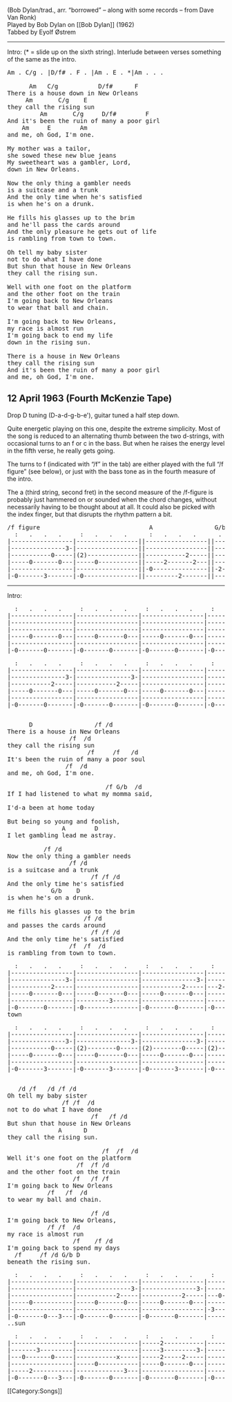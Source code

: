 (Bob Dylan/trad., arr. “borrowed” – along with some records – from
Dave Van Ronk)<br>
Played by Bob Dylan on [[Bob Dylan]] (1962)<br>
Tabbed by Eyolf Østrem

----
Intro: (<nowiki>*</nowiki> = slide up on the sixth string). Interlude between verses
something of the same as the intro.

<pre class="verse">
Am . C/g . |D/f# . F . |Am . E . *|Am . . .

      Am   C/g           D/f#      F
There is a house down in New Orleans
     Am       C/g    E
they call the rising sun
         Am       C/g     D/f#        F
And it's been the ruin of many a poor girl
    Am     E        Am
and me, oh God, I'm one.

My mother was a tailor,
she sowed these new blue jeans
My sweetheart was a gambler, Lord,
down in New Orleans.

Now the only thing a gambler needs
is a suitcase and a trunk
And the only time when he's satisfied
is when he's on a drunk.

He fills his glasses up to the brim
and he'll pass the cards around
And the only pleasure he gets out of life
is rambling from town to town.

Oh tell my baby sister
not to do what I have done
But shun that house in New Orleans
they call the rising sun.

Well with one foot on the platform
and the other foot on the train
I'm going back to New Orleans
to wear that ball and chain.

I'm going back to New Orleans,
my race is almost run
I'm going back to end my life
down in the rising sun.

There is a house in New Orleans
they call the rising sun
And it's been the ruin of many a poor girl
and me, oh God, I'm one.
</pre>
<h2 class="songversion">12 April 1963 (Fourth McKenzie Tape)</h2>

Drop D tuning (D-a-d-g-b-e'), guitar tuned a half step down.

Quite energetic playing on this one, despite the extreme
simplicity. Most of the song is reduced to an alternating thumb
between the two d-strings, with occasional turns to an f or c in the
bass. But when he raises the energy level in the fifth verse, he
really gets going.

The turns to f (indicated with “/f” in the tab) are either played with
the full “/f figure” (see below), or just with the bass tone as in the
fourth measure of the intro.

The a (third string, second fret) in the second measure of the
/f-figure is probably just hammered on or sounded when the chord
changes, without necessarily having to be thought about at all. It
could also be picked with the index finger, but that disrupts the
rhythm pattern a bit.

<pre class="tab">
/f figure                              A                 G/b
  :   .   .   .     :   .   .   .      :   .   .   .      .   .
|-----------------|-----------------||-----------------||---------||
|---------------3-|-----------------||-----------------||-------3-||
|-----------0-----|(2)--------------||-----------2-----||---0-----||
|-----0-------0---|-----0-----------||-----2-------2---||-----0---||
|-----------------|-----------------||-0---------------||-2-------||
|-0-------3-------|-0---------------||---------2-------||---------||
</pre>

----
Intro:

<pre class="tab">
  :   .   .   .     :   .   .   .     :   .   .   .     :   .   .   .
|-----------------|-----------------|-----------------|-----------------|
|-----------------|-----------------|-----------------|-----------------|
|-----------------|-----------------|-----------------|-----------------|
|-----0-------0---|-----0-------0---|-----0-------0---|-----0-------0---|
|-----------------|-----------------|-----------------|-----------------|
|-0-------0-------|-0-------0-------|-0-------0-------|-0-------3-------|
</pre>

<pre class="tab">
  :   .   .   .     :   .   .   .     :   .   .   .     :   .   .   .
|-----------------|-----------------|-----------------|-----------------|
|---------------3-|---------------3-|-----------------|-----------------|
|-----------2-----|-----------2-----|-----------------|-----------------|
|-----0-------0---|-----0-------0---|-----0-------0---|-----0-------0---|
|-----------------|-----------------|-----------------|-----------------|
|-0-------0-------|-0-------0-------|-0-------0-------|-0-------0-------|
                                                                    There ...
</pre>

<pre class="verse">
      D                 /f /d
There is a house in New Orleans
                 /f  /d
they call the rising sun
                      /f     /f   /d
It's been the ruin of many a poor soul
                /f  /d
and me, oh God, I'm one.

                           /f G/b  /d
If I had listened to what my momma said,

I'd-a been at home today

But being so young and foolish,
               A        D
I let gambling lead me astray.

          /f /d
Now the only thing a gambler needs
                 /f /d
is a suitcase and a trunk
                       /f /f /d
And the only time he's satisfied
            G/b    D
is when he's on a drunk.

He fills his glasses up to the brim
                     /f /d
and passes the cards around
                       /f /f /d
And the only time he's satisfied
                 /f  /f  /d
is rambling from town to town.
</pre>

<pre class="tab">
  :   .   .   .     :   .   .   .     :   .   .   .     :   .   .   .
|-----------------|-----------------|-----------------|-----------------|
|---------------3-|-----------------|---------------3-|-------3-------3-|
|-----------2-----|-----------------|-----------2-----|---2-------0-----|
|-----0-------0---|-----0-------0---|-----0-------0---|-----0-------0---|
|-----------------|---------3-------|-----------------|---------3-------|
|-0-------0-------|-0---------------|-0-------0-------|-0---------------|
town
</pre>

<pre class="tab">
  :   .   .   .     :   .   .   .     :   .   .   .     :   .   .   .
|-----------------|-----------------|-----------------|-----------------|
|---------------3-|---------------3-|---------------3-|---------------3-|
|-----------0-----|(2)--------0-----|(2)--------0-----|(2)--------0-----|
|-----0-------0---|-----0-------0---|-----0-------0---|-----0-------0---|
|-----------------|-----------------|-----------------|-----------------|
|-0-------3-------|-0-------3-------|-0-------3-------|-0-------3-------|
                                                                    Oh...
</pre>

<pre class="verse">
   /d /f   /d /f /d
Oh tell my baby sister
               /f /f  /d
not to do what I have done
                       /f   /f /d
But shun that house in New Orleans
              A      D
they call the rising sun.

                          /f  /f  /d
Well it's one foot on the platform
                   /f  /f /d
and the other foot on the train
                  /f   /f /f
I'm going back to New Orleans
           /f   /f  /d
to wear my ball and chain.

                       /f /d
I'm going back to New Orleans,
           /f /f  /d
my race is almost run
                  /f    /f /d
I'm going back to spend my days
  /f     /f /d G/b D
beneath the rising sun.
</pre>

<pre class="tab">
  :   .   .   .     :   .   .   .     :   .   .   .     :   .   .   .
|-----------------|-----------------|-----------------|-----------------|
|-----------------|---------------3-|---------------3-|-------3-------3-|
|-----------------|-----------2-----|-----------2-----|---0-------0-----|
|-----0-----------|-----0-------0---|-----0-------0---|-----------------|
|-----------------|-----------------|-----------------|-3---3-------3---|
|-0-------0---3---|-0-------0-------|-0-------0-------|---------0-------|
..sun
</pre>

<pre class="tab">
  :   .   .   .     :   .   .   .     :   .   .   .     :   .   .   .
|-----------------|-----------------|-----2-----------|-----2-----------||
|-------3---------|-----------------|-----3---------3-|-----3-----------||
|---0-------0-----|-----------x-----|-----2-----2-----|-----2-----------||
|-----------------|-----0-----------|-----0-------0---|-----0-----------||
|-----2-----------|-------------3---|-----------------|-----------------||
|-0-------0---3---|-0-------0-------|-0-------0-------|-0---------------||
</pre>

[[Category:Songs]]